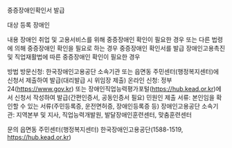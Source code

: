 중증장애인확인서 발급

대상
등록 장애인

내용
장애인 취업 및 고용서비스를 위해 중증장애인 확인이 필요한 경우 또는 다른 법령에 의해 중증장애인 확인을 필요로 하는 경우 중증장애인 확인서를 발급
장애인고용촉진 및 직업재활법에 따른 중증장애인 확인이 필요한 경우

방법
방문신청: 한국장애인고용공단 소속기관 또는 읍면동 주민센터(행정복지센터)에 신청서 제출하여 발급(대리발급 시 위임장 제출)
온라인 신청: 정부24(https://www.gov.kr) 또는 장애인직업능력평가포털(https://hub.kead.or.kr)에서 신청서 작성하여 발급(간편인증서, 공동인증서 필요)
민원인 제출 서류: 본인임을 확인할 수 있는 서류(주민등록증, 운전면허증, 장애인등록증 등)
장애인고용공단 소속기관: 지역본부 및 지사, 직업능력개발원, 발달장애인훈련센터, 맞춤훈련센터

문의
읍면동 주민센터(행정복지센터)
한국장애인고용공단(1588-1519, https://hub.kead.or.kr)
